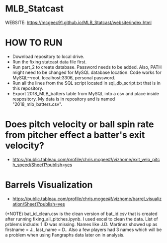 # MLB_Statcast
WEBSITE: https://mcgeec91.github.io/MLB_Statcast/website/index.html


# HOW TO RUN

- Download repository to local drive.
- Run the fixing statcast data file first.
- Run part_2 to create database. Password needs to be added. Also, PATH might need to be changed for MySQL database location. Code works for MySQL--root, localhost:3306, personal password.
- Run all the lines from the SQL script located in sql_db_script.txt that is in this repository.
- Export 2018_MLB_batters table from MySQL into a csv and place inside respository. My data is in repository and is named "2018_mlb_batters.csv".


# Does pitch velocity or ball spin rate from pitcher effect a batter's exit velocity?

- https://public.tableau.com/profile/chris.mcgee#!/vizhome/exit_velo_pitch_speed/Sheet1?publish=yes

# Barrels Visualization

- https://public.tableau.com/profile/chris.mcgee#!/vizhome/barrel_visualization/Sheet1?publish=yes



(*NOTE) bat_id_clean.csv is the clean version of bat_id.csv that is created after running fixing_all_pitches.ipynb. I used excel to clean the data. List of prblems include: 1 ID was missing. Names like J.D. Martinez showed up as firstname = J., last_name = D.. Also a few players had 3 names which will be a problem when using Fangraphs data later on in analysis.
